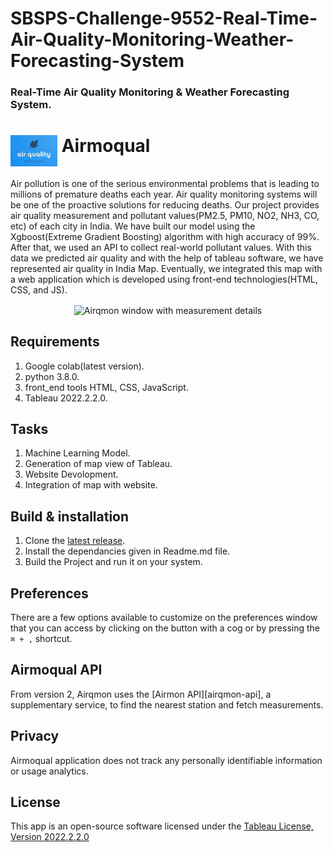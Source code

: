 # SBSPS-Challenge-9552-Real-Time-Air-Quality-Monitoring-Weather-Forecasting-System
<h3>Real-Time Air Quality Monitoring &amp; Weather Forecasting System.</h3>


# <img width="75" height="50" src="Project Files/IBM-HackChallenge-Frontend/images/Logo.PNG" alt="Airmoqual icon" align="top" /> Airmoqual

Air pollution is one of the serious environmental problems that is leading to millions of
premature deaths each year. Air quality monitoring systems will be one of the proactive
solutions for reducing deaths.
Our project provides air quality measurement and pollutant values(PM2.5, PM10, NO2,
NH3, CO, etc) of each city in India.
We have built our model using the Xgboost(Extreme Gradient Boosting) algorithm with high
accuracy of 99%. After that, we used an API to collect real-world pollutant values. With this
data we predicted air quality and with the help of tableau software, we have represented air
quality in India Map. Eventually, we integrated this map with a web application which is
developed using front-end technologies(HTML, CSS, and JS).
<p align="center">
  <img width="492" align="center" alt="Airqmon window with measurement details" src="https://media.istockphoto.com/vectors/air-quality-index-numerical-scale-concept-vector-illustration-vector-id1201722905?k=20&m=1201722905&s=612x612&w=0&h=rt0Xo1NZ5M4jPoq_nLaE6qL0UeZ31I6vItHe5WsMVHw=" />
</p>

<!-- <p align="center">
  <img src="https://user-images.githubusercontent.com/1029142/36537429-674931ba-17d0-11e8-88ee-c246226c1053.png" width="378px" align="center" alt="Airqmon notification about air quality" />
</p> -->

<!-- ## Supported data providers

- [Airly][airly] - over 20k sensor stations in many cities around the world in addition to data provided from third-party services like PurpleAir. Check the [Airly map][airly-map] for full coverage.

## Source code-only

Due to the reasons described in [this comment](https://github.com/jsynowiec/airqmon/issues/50#issuecomment-1008751034), I am no longer willing to cover the monthly costs associated with the Airqmon API and Google Geolocation.

I have removed all binaries from the current and previous releases as they will no longer work. You can host the Airqmon API on your own and clone the latest release to build your version of the app. -->


## Requirements

1. Google colab(latest version).
2.  python 3.8.0.
3. front_end tools HTML, CSS, JavaScript.
4. Tableau 2022.2.2.0.

## Tasks

1. Machine Learning Model.
2. Generation of map view of Tableau.
3. Website Devolopment.
4. Integration of map with website.


## Build & installation

1. Clone the [latest release][Airmoqual-latest-release].
2. Install the dependancies given in Readme.md file.
3. Build the Project and run it on your system.

## Preferences

There are a few options available to customize on the preferences window that you can access by clicking on the button with a cog or by pressing the `⌘ + ,` shortcut.

## Airmoqual API

From version 2, Airqmon uses the [Airmon API][airqmon-api], a supplementary service, to find the nearest station and fetch measurements.


## Privacy

Airmoqual application does not track any personally identifiable information or usage analytics.


## License

This app is an open-source software licensed under the [Tableau License, Version 2022.2.2.0][license]

[license]: https://raw.githubusercontent.com/jsynowiec/airmoqual/main/LICENSE
[airmoqual-latest-release]: https://github.com/jsynowiec/airmoqual/releases/latest
[airmoqual-api]: https://github.com/jsynowiec/airqmon-api
[gh-actions]: https://actions-badge.atrox.dev/jsynowiec/airmoqual/goto?ref=main

